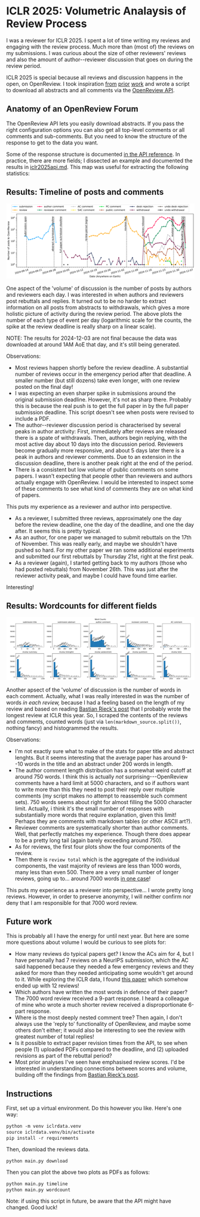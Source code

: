 ICLR 2025: Volumetric Analaysis of Review Process
=================================================

I was a reviewer for ICLR 2025. I spent a lot of time writing my reviews and
engaging with the review process. Much more than (most of) the reviews on my
submissions. I was curious about the size of other reviewers' reviews and
also the amount of author--reviewer discussion that goes on during the review
period.

ICLR 2025 is special because all reviews and discussion happens in the open,
on OpenReview. I took inspiration
  [from](https://bastian.rieck.me/blog/2019/iclr_analysis/)
  [prior](https://github.com/shaohua0116/ICLR2020-OpenReviewData)
  [work](https://github.com/maxxu05/openreview_summarizereviews)
and wrote a script to download all abstracts and all comments via the
  [OpenReview API](https://docs.openreview.net/reference/api-v2).

Anatomy of an OpenReview Forum
------------------------------

The OpenReview API lets you easily download abstracts. If you pass the right
configuration options you can also get all top-level comments or all comments
and sub-comments. But you need to know the structure of the response to get
to the data you want.

Some of the response structure is documented
  [in the API reference](https://docs.openreview.net/reference/api-v2/entities/note/fields). 
In practice, there are more fields; I dissected an example and documented the
results in [iclr2025api.md](iclr2025api.md).
This map was useful for extracting the following statistics:

Results: Timeline of posts and comments
---------------------------------------

![Timeline of ICLR 2025 posts and comments.](timeline.png)

One aspect of the 'volume' of discussion is the number of posts by authors
and reviewers each day. I was interested in when authors and reviewers post
rebuttals and replies.
It turned out to be no harder to extract information on all posts from
abstracts to withdrawals, which gives a more holistic picture of activity
during the review period.
The above plots the number of each type of event per day (logarithmic scale
for the counts, the spike at the review deadline is really sharp on a linear
scale).

NOTE: The results for 2024-12-03 are not final because the data was
downloaded at around 1AM AoE that day, and it's still being generated.

Observations:

* Most reviews happen shortly before the review deadline. A substantial
  number of reviews occur in the emergency period after that deadline. A
  smaller number (but still dozens) take even longer, with one review posted
  on the final day!
* I was expecting an even sharper spike in submissions around the original
  submission deadline. However, it's not as sharp there. Probably this is
  because the real push is to get the full paper in by the full paper
  submission deadline. This script doesn't see when posts were revised to
  include a PDF.
* The author--reviewer discussion period is characterised by several peaks in
  author arctivity: First, immediately after reviews are released there is a
  spate of withdrawals.
  Then, authors begin replying, with the most active day about 10 days into
  the discussion period. Reviewers become gradually more responsive, and
  about 5 days later there is a peak in authors and reviewer comments. Due to
  an extension in the discussion deadline, there is another peak right at the
  end of the period.
* There is a consistent but low volume of public comments on some papers. I
  wasn't expecting that people other than reviewers and authors actually
  engage with OpenReview. I would be interested to inspect some of these
  comments to see what kind of comments they are on what kind of papers.

This puts my experience as a reviewer and author into perspective.

* As a reviewer, I submitted three reviews, approximately one the day before
  the review deadline, one the day of the deadline, and one the day after.
  It seems this is pretty typical.
* As an author, for one paper we managed to submit rebuttals on the 17th of
  November. This was really early, and maybe we shouldn't have pushed so
  hard. For my other paper we ran some additional experiments and submitted
  our first rebuttals by Thursday 21st, right at the first peak.
* As a reviewer (again), I started getting back to my authors (those who had
  posted rebuttals) from November 26th. This was just after the reviewer
  activity peak, and maybe I could have found time earlier.

Interesting!

Results: Wordcounts for different fields
----------------------------------------

![Histogram of word counts for ICLR 2025 posts and comments.](wordcounts.png)

Another apsect of the 'volume' of discussion is the number of words in each
comment. Actually, what I was really interested in was the number of words *in
each review,* because I had a feeling based on the length of my review and
based on reading 
  [Bastian Rieck's post](https://bastian.rieck.me/blog/2019/iclr_analysis/)
that I probably wrote the longest review at ICLR this year.
So, I scraped the contents of the reviews and comments, counted words (just
via `len(markdown_source.split())`, nothing fancy) and histogrammed the
results.

Observations:

* I'm not exactly sure what to make of the stats for paper title and abstract
  lenghts. But it seems interesting that the average paper has around 9--10
  words in the title and an abstract under 200 words in length.
* The author comment length distribution has a somewhat weird cutoff at
  around 750 words. I think this is actually *not* surprising---OpenReview
  comments have a hard limit at 5000 characters, and so if authors want to
  write more than this they need to post their reply over multiple comments
  (my script makes no attempt to reassemble such comment sets). 750 words
  seems about right for almost filling the 5000 character limit. Actually, i
  think it's the small number of responses with substantially more words that
  require explanation, given this limit! Perhaps they are comments with
  markdown tables (or other ASCII art?).
* Reviewer comments are systematically shorter than author comments. Well,
  that perfectly matches my experience. Though there does appear to be a
  pretty long tail (again barely exceeding around 750).
* As for reviews, the first four plots show the four components of the
  review.
* Then there is `review total` which is the aggregate of the individual
  components, the vast majority of reviews are less than 1000 words, many
  less than even 500. There are a very small number of longer reviews, going
  up to... around 7000 words
    [in one case](https://openreview.net/forum?id=XgH1wfHSX8&noteId=xTkpGvPUqb)!

This puts my experience as a reviewer into perspective... I wrote pretty long
reviews. However, in order to preserve anonymity, I will neither confirm nor
deny that I am responsible for that 7000 word review.

Future work
-----------

This is probably all I have the energy for until next year. But here are some
more questions about volume I would be curious to see plots for:

* How many reviews do typical papers get? I know the ACs aim for 4, but I
  have personally had 7 reviews on a NeurIPS submission, which the AC said
  happened because they needed a few emergency reviews and they asked for
  more than they needed anticipating some wouldn't get around to it.
  While exploring the ICLR data, I found
    [this paper](https://openreview.net/forum?id=pCj2sLNoJq)
  which somehow ended up with 12 reviews!
* Which authors have written the most words in defence of their paper?
  The 7000 word review received a 9-part response.
  I heard a colleague of mine who wrote a much shorter review received a
  disproportionate 6-part response.
* Where is the most deeply nested comment tree? Then again, I don't always
  use the 'reply to' functionality of OpenReview, and maybe some others don't
  either; it would also be interesting to see the review with greatest number
  of total replies!
* Is it possible to extract paper revision times from the API, to see when
  people (1) uploaded PDFs compared to the deadline, and (2) uploaded
  revisions as part of the rebuttal period?
* Most prior analyses I've seen have emphasised review scores. I'd be
  interested in understanding connections between scores and volume, building
  off the findings from 
    [Bastian Rieck's post](https://bastian.rieck.me/blog/2019/iclr_analysis/).


Instructions
------------

First, set up a virtual environment. Do this however you like. Here's one
way:

```
python -m venv iclrdata.venv
source iclrdata.venv/bin/activate
pip install -r requirements
```

Then, download the reviews data.

```
python main.py download
```

Then you can plot the above two plots as PDFs as follows:

```
python main.py timeline
python main.py wordcount
```

Note: if using this script in future, be aware that the API might have
changed. Good luck!
